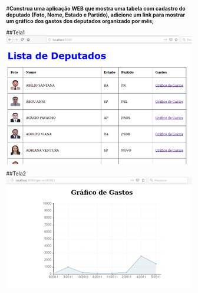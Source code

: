 #**Construa uma aplicação WEB que mostra uma tabela com cadastro do deputado (Foto, Nome, Estado e Partido), adicione um link para mostrar um gráfico dos gastos dos deputados organizado por mês;**
   
##Tela1
![lab6_m1](img/lab6_m1.png)

##Tela2
![lab6_m2](img/lab6_m2.png)